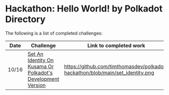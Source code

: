 # Hackathon: Hello World! by Polkadot Directory

The following is a list of completed challenges:

| Date | Challenge | Link to completed work |
| ---- | --------- | ---------------------- |
| 10/16 | [Set An Identity On Kusama Or Polkadot's Development Version](https://gitcoin.co/issue/Polkadot-Network/hello-world-by-polkadot/11/100023937) | https://github.com/timthomasdev/polkadot-hackathon/blob/main/set_identity.png |

